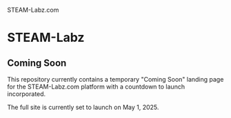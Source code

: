 STEAM-Labz.com
# STEAM-Labz
## Coming Soon

This repository currently contains a temporary "Coming Soon" landing page for the STEAM-Labz.com platform with a countdown to launch incorporated. 

The full site is currently set to launch on May 1, 2025.
